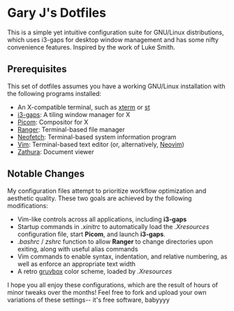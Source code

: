 # Gary J's Dotfiles
This is a simple yet intuitive configuration suite for GNU/Linux
distributions, which uses i3-gaps for desktop window management
and has some nifty convenience features. Inspired by the work of
Luke Smith.

## Prerequisites
This set of dotfiles assumes you have a working GNU/Linux installation with
the following programs installed:

+ An X-compatible terminal, such as [xterm](https://invisible-island.net/xterm) or [st](https://st.suckless.org)
+ [i3-gaps](https://github.com/Airblader/i3): A tiling window manager for X
+ [Picom](https://github.com/yshui/picom): Compositor for X
+ [Ranger](https://github.com/ranger/ranger): Terminal-based file manager
+ [Neofetch](https://github.com/dylanaraps/neofetch): Terminal-based system
  information program
+ [Vim](https://www.vim.org): Terminal-based text editor (or,
  alternatively, [Neovim](https://neovim.io))
+ [Zathura](https://pwmt.org/projects/zathura): Document viewer

## Notable Changes
My configuration files attempt to prioritize workflow optimization and
aesthetic quality. These two goals are achieved by the following modifications:

* Vim-like controls across all applications, including **i3-gaps**
* Startup commands in *.xinitrc* to automatically load the *.Xresources*
  configuration file, start **Picom**, and launch **i3-gaps**.
* *.bashrc* / *zshrc* function to allow **Ranger** to change
  directories upon exiting, along with useful alias commands
* Vim commands to enable syntax, indentation, and relative numbering, as well
  as enforce an appropriate text width
* A retro [gruvbox](https://github.com/morhetz/gruvbox) color scheme,
  loaded by *.Xresources*

I hope you all enjoy these configurations, which are the result of hours of
minor tweaks over the months! Feel free to fork and upload your own variations
of these settings-- it's free software, babyyyy
